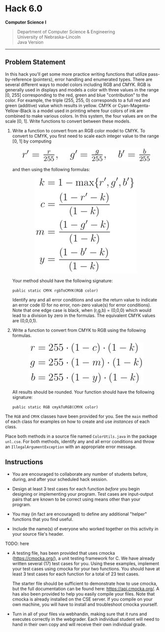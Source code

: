 
# Hack 6.0
**Computer Science I**
> Department of Computer Science & Engineering  
> University of Nebraska–Lincoln  
> Java Version
------------------------------------------------------------------------

## Problem Statement

In this hack you'll get some more practice writing functions that
utilize pass-by-reference (pointers), error handling and enumerated
types. There are several different ways to model colors including RGB
and CMYK. RGB is generally used in displays and models a color with
three values in the range [0, 255] corresponding to the red, green and
blue "contribution" to the color. For example, the triple
(255, 255, 0) corresponds to a full red and green (additive) value
which results in yellow. CMYK or Cyan-Magenta-Yellow-Black is a model
used in printing where four colors of ink are combined to make various
colors. In this system, the four values are on the scale [0, 1]. Write
functions to convert between these models.

1.  Write a function to convert from an RGB color model to CMYK. To
    convert to CMYK, you first need to scale each integer value to the
    range [0, 1] by computing
    <!-- $$r' = \frac{r}{255}, \quad g' = \frac{g}{255}, \quad b' = \frac{b}{255}$$ -->
    <p align="center">
    <img src="./images/rgb01.png"/>
    </p>
    and then using the following formulas: 
    <!--$$\begin{aligned}
    k & = 1-\max\{r', g', b'\} \\
    c & = \frac{(1-r'-k)}{(1-k)} \\
    m & = \frac{(1-g'-k)}{(1-k)} \\
    y & = \frac{(1-b'-k)}{(1-k)} \\\
    end{aligned}$$-->
    <p align="center">
    <img src="./images/convertRGBtoCMYK.png"/>
    </p>
    
    Your method should have the following signature:
    
    `public static CMYK rgbToCMYK(RGB color)`

    Identify any and all error conditions and use the return value to
    indicate an error code (0 for no error, non-zero value(s) for error
    conditions). Note that one edge case is black, when
    (r,g,b) = (0,0,0) which would lead to a division by zero in the
    formulas. The equivalent CMYK values are (0,0,0,1).

2.  Write a function to convert from CMYK to RGB using the following
    formulas. 
    <!--
    $$\begin{aligned}
    r & = 255 \cdot (1 - c) \cdot (1-k) \\
    g & = 255 \cdot (1 - m) \cdot (1-k) \\
    b & = 255 \cdot (1 - y) \cdot (1-k) \\\end{aligned}$$ 
    -->
    <p align="center">
    <img src="images/convertCMYKtoRGB.png"/>
    </p>

    All results should be rounded. Your function should have the 
    following signature:
    
    `public static RGB cmykToRGB(CMYK color)`

The `RGB` and `CMYK` classes have been provided for you.  See
the `main` method of each class for examples on how to create
and use *instances* of each class.

Place both methods in a source file named `ColorUtils.java`
in the package `unl.cse`.  For both methods, identify any and 
all error conditions and throw an `IllegalArgumentException` 
with an appropriate error message.

## Instructions

-   You are encouraged to collaborate any number of students before,
    during, and after your scheduled hack session.

-   Design at least 3 test cases for each function *before* you begin
    designing or implementing your program. Test cases are input-output
    pairs that are known to be correct using means other than your
    program.

-   You may (in fact are encouraged) to define any additional "helper"
    functions that you find useful.

-   Include the name(s) of everyone who worked together on this activity
    in your source file's header.

TODO: here

-   A testing file, has been provided that uses cmocka
    (<https://cmocka.org/>), a unit testing framework for C. We have
    already written several (17) test cases for you. Using these
    examples, implement your test cases using cmocka for your two
    functions. You should have at least 3 test cases for each function
    for a total of 23 test cases.

    The starter file should be sufficient to demonstrate how to use
    cmocka, but the full documentation can be found here:
    <https://api.cmocka.org/>. A has also been provided to help you
    easily compile your files. Note that cmocka is already installed on
    the CSE server. If you compile on your own machine, you will have to
    install and troubleshoot cmocka yourself.

-   Turn in all of your files via webhandin, making sure that it runs
    and executes correctly in the webgrader. Each individual student
    will need to hand in their own copy and will receive their own
    individual grade.
